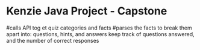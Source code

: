 # Kenzie Java Project - Capstone

#calls API tog et quiz categories and facts
#parses the facts to break them apart into:
questions, hints, and answers
keep track of questions answered, and the number of correct responses
